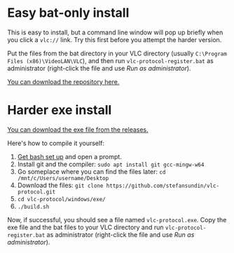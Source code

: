 # Easy bat-only install

This is easy to install, but a command line window will pop up briefly when you click a `vlc://` link. Try this first before you attempt the harder version.

Put the files from the bat directory in your VLC directory (usually `C:\Program Files (x86)\VideoLAN\VLC`), and then run `vlc-protocol-register.bat` as administrator (right-click the file and use _Run as administrator_).

[You can download the repository here.](https://github.com/stefansundin/vlc-protocol/archive/main.zip)

# Harder exe install

[You can download the exe file from the releases.](https://github.com/stefansundin/vlc-protocol/releases/latest)

Here's how to compile it yourself:

1. [Get bash set up](https://msdn.microsoft.com/en-us/commandline/wsl/about) and open a prompt.
2. Install git and the compiler: `sudo apt install git gcc-mingw-w64`
3. Go someplace where you can find the files later: `cd /mnt/c/Users/username/Desktop`
4. Download the files: `git clone https://github.com/stefansundin/vlc-protocol.git`
5. `cd vlc-protocol/windows/exe/`
6. `./build.sh`

Now, if successful, you should see a file named `vlc-protocol.exe`. Copy the exe file and the bat files to your VLC directory and run `vlc-protocol-register.bat` as administrator (right-click the file and use _Run as administrator_).
